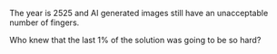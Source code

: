 The year is 2525 and AI generated images still have an unacceptable number of fingers.

Who knew that the last 1% of the solution was going to be so hard?